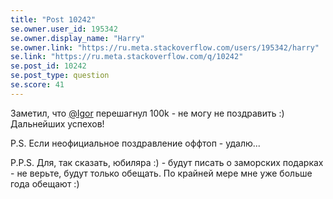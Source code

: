 ```yaml
---
title: "Post 10242"
se.owner.user_id: 195342
se.owner.display_name: "Harry"
se.owner.link: "https://ru.meta.stackoverflow.com/users/195342/harry"
se.link: "https://ru.meta.stackoverflow.com/q/10242"
se.post_id: 10242
se.post_type: question
se.score: 41
---
```

<p>Заметил, что <a href="https://ru.stackoverflow.com/users/176262/igor">@Igor</a> перешагнул 100k - не могу не поздравить :)<br>
Дальнейших успехов!</p>

<p>P.S. Если неофициальное поздравление оффтоп - удалю...</p>

<p>P.P.S. Для, так сказать, юбиляра :) - будут писать о заморских подарках - не верьте, будут только обещать. По крайней мере мне уже больше года обещают :)</p>
